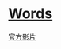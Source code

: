 # [Words](https://docs.aspose.com/display/wordsnet/Home)

[官方影片](https://www.youtube.com/playlist?list=PLCAD50C57485D1DA2)
